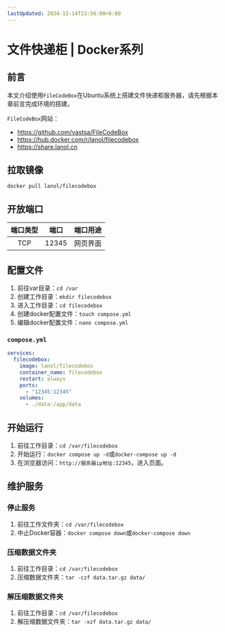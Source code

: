 ```yaml
---
lastUpdated: 2024-12-14T23:56:00+8:00
---
```


# 文件快递柜 | Docker系列

## 前言

本文介绍使用```FileCodeBox```在Ubuntu系统上搭建文件快递柜服务器，请先根据本章前言完成环境的搭建。

```FileCodeBox```网站：
- <https://github.com/vastsa/FileCodeBox>
- <https://hub.docker.com/r/lanol/filecodebox>
- <https://share.lanol.cn>

## 拉取镜像

```docker pull lanol/filecodebox```

## 开放端口

| 端口类型 | 端口  | 端口用途 |
| :------: | :---: | :------: |
|   TCP    | 12345 | 网页界面 |

## 配置文件

1. 前往var目录：```cd /var```
2. 创建工作目录：```mkdir filecodebox```
3. 进入工作目录：```cd filecodebox```
4. 创建docker配置文件：```touch compose.yml```
5. 编辑docker配置文件：```nano compose.yml```

### ```compose.yml```

```yml
services:
  filecodebox:
    image: lanol/filecodebox
    container_name: filecodebox
    restart: always
    ports:
      - "12345:12345"
    volumes:
      - ./data:/app/data
```

## 开始运行

1. 前往工作目录：```cd /var/filecodebox```
2. 开始运行：```docker compose up -d```或```docker-compose up -d```
3. 在浏览器访问：```http://服务器ip地址:12345```，进入页面。

## 维护服务

### 停止服务

1. 前往工作文件夹：```cd /var/filecodebox```
2. 中止Docker容器：```docker compose down```或```docker-compose down```

### 压缩数据文件夹

1. 前往工作目录：```cd /var/filecodebox```
2. 压缩数据文件夹：```tar -czf data.tar.gz data/```

### 解压缩数据文件夹

1. 前往工作目录：```cd /var/filecodebox```
2. 解压缩数据文件夹：```tar -xzf data.tar.gz data/```